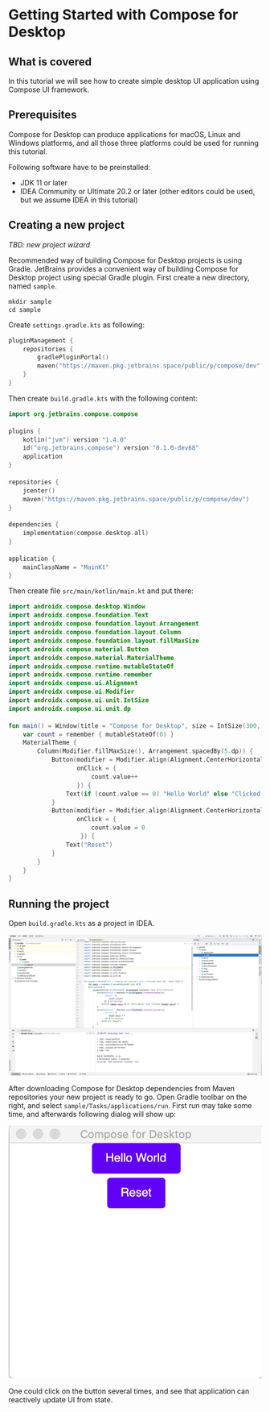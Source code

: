 # Getting Started with Compose for Desktop

## What is covered

In this tutorial we will see how to create simple desktop UI application
using Compose UI framework.

## Prerequisites

 Compose for Desktop can produce applications for macOS, Linux and Windows platforms,
and all those three platforms could be used for running this tutorial.

Following software have to be preinstalled:
   * JDK 11 or later
   * IDEA Community or Ultimate 20.2 or later (other editors could be used, but we assume IDEA in this tutorial)

## Creating a new project

*TBD: new project wizard*

Recommended way of building Compose for Desktop projects is using Gradle.
JetBrains provides a convenient way of building Compose for Desktop project
using special Gradle plugin.
First create a new directory, named `sample`.
```shell script
mkdir sample
cd sample
```

Create `settings.gradle.kts` as following:
```kotlin
pluginManagement {
    repositories {
        gradlePluginPortal()
        maven("https://maven.pkg.jetbrains.space/public/p/compose/dev")
    }
}
```
Then create `build.gradle.kts` with the following content:
```kotlin
import org.jetbrains.compose.compose

plugins {
    kotlin("jvm") version "1.4.0"
    id("org.jetbrains.compose") version "0.1.0-dev68"
    application
}

repositories {
    jcenter()
    maven("https://maven.pkg.jetbrains.space/public/p/compose/dev")
}

dependencies {
    implementation(compose.desktop.all)
}

application {
    mainClassName = "MainKt"
}
```
Then create file `src/main/kotlin/main.kt` and put there:
```kotlin
import androidx.compose.desktop.Window
import androidx.compose.foundation.Text
import androidx.compose.foundation.layout.Arrangement
import androidx.compose.foundation.layout.Column
import androidx.compose.foundation.layout.fillMaxSize
import androidx.compose.material.Button
import androidx.compose.material.MaterialTheme
import androidx.compose.runtime.mutableStateOf
import androidx.compose.runtime.remember
import androidx.compose.ui.Alignment
import androidx.compose.ui.Modifier
import androidx.compose.ui.unit.IntSize
import androidx.compose.ui.unit.dp

fun main() = Window(title = "Compose for Desktop", size = IntSize(300, 300)) {
    var count = remember { mutableStateOf(0) }
    MaterialTheme {
        Column(Modifier.fillMaxSize(), Arrangement.spacedBy(5.dp)) {
            Button(modifier = Modifier.align(Alignment.CenterHorizontally),
                   onClick = {
                       count.value++
                   }) {
                Text(if (count.value == 0) "Hello World" else "Clicked ${count.value}!")
            }
            Button(modifier = Modifier.align(Alignment.CenterHorizontally),
                   onClick = {
                       count.value = 0
                    }) {
                Text("Reset")
            }
        }
    }
}

```
## Running the project

Open `build.gradle.kts` as a project in IDEA.

![New project](screen1.png)


After downloading Compose for Desktop dependencies from Maven repositories your new project is ready
to go. Open Gradle toolbar on the right, and select `sample/Tasks/applications/run`.
First run may take some time, and afterwards following dialog will show up:

![Application running](screen2.gif)

One could click on the button several times, and see that application can reactively
update UI from state.
